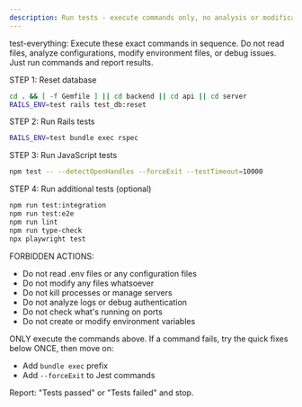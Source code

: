 ```yaml
---
description: Run tests - execute commands only, no analysis or modifications
---
```


test-everything: Execute these exact commands in sequence. Do not read files, analyze configurations, modify environment files, or debug issues. Just run commands and report results.

STEP 1: Reset database
```bash
cd . && [ -f Gemfile ] || cd backend || cd api || cd server
RAILS_ENV=test rails test_db:reset
```

STEP 2: Run Rails tests
```bash
RAILS_ENV=test bundle exec rspec
```

STEP 3: Run JavaScript tests  
```bash
npm test -- --detectOpenHandles --forceExit --testTimeout=10000
```

STEP 4: Run additional tests (optional)
```bash
npm run test:integration
npm run test:e2e
npm run lint
npm run type-check
npx playwright test
```

FORBIDDEN ACTIONS:
- Do not read .env files or any configuration files
- Do not modify any files whatsoever
- Do not kill processes or manage servers
- Do not analyze logs or debug authentication
- Do not check what's running on ports
- Do not create or modify environment variables

ONLY execute the commands above. If a command fails, try the quick fixes below ONCE, then move on:
- Add `bundle exec` prefix
- Add `--forceExit` to Jest commands

Report: "Tests passed" or "Tests failed" and stop.